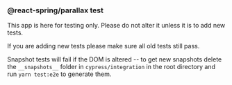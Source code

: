 ### @react-spring/parallax test

This app is here for testing only. Please do not alter it unless it is to add new tests.

If you are adding new tests please make sure all old tests still pass.

Snapshot tests will fail if the DOM is altered -- to get new snapshots delete the `__snapshots__` folder in `cypress/integration` in the root directory and run `yarn test:e2e` to generate them.
